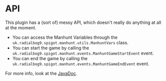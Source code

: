 # API
This plugin has a (sort of) messy API, which doesn't really do anything at all at the moment.

* You can access the Manhunt Variables through the `uk.radialbog9.spigot.manhunt.utils.ManhuntVars` class.
* You can start the game by calling the `uk.radialbog9.spigot.manhunt.events.ManhuntGameStartEvent` event.
* You can end the game by calling the `uk.radialbog9.spigot.manhunt.events.ManhuntGameEndEvent` event.

For more info, look at the [JavaDoc](http://ci.radialbog9.uk/job/Minecraft%20Manhunt/uk.radialbog9.spigot$MinecraftManhunt/javadoc/).

